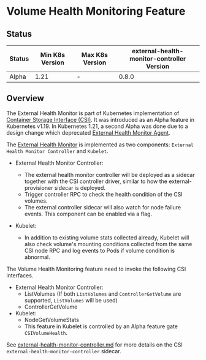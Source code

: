 # Volume Health Monitoring Feature

## Status

Status | Min K8s Version | Max K8s Version | external-health-monitor-controller Version
--|--|--|--
Alpha | 1.21 | - | 0.8.0


## Overview

The External Health Monitor is part of Kubernetes implementation of [Container Storage Interface (CSI)](https://github.com/container-storage-interface/spec). It was introduced as an Alpha feature in Kubernetes v1.19. In Kubernetes 1.21, a second Alpha was done due to a design change which deprecated [External Health Monitor Agent](external-health-monitor-agent).

The [External Health Monitor](https://github.com/kubernetes/enhancements/tree/master/keps/sig-storage/1432-volume-health-monitor) is implemented as two components: `External Health Monitor Controller` and `Kubelet`.

- External Health Monitor Controller:
  - The external health monitor controller will be deployed as a sidecar together with the CSI controller driver, similar to how the external-provisioner sidecar is deployed.
  - Trigger controller RPC to check the health condition of the CSI volumes.
  - The external controller sidecar will also watch for node failure events. This component can be enabled via a flag.

- Kubelet:
  - In addition to existing volume stats collected already, Kubelet will also check volume's mounting conditions collected from the same CSI node RPC and log events to Pods if volume condition is abnormal.

The Volume Health Monitoring feature need to invoke the following CSI interfaces.

- External Health Monitor Controller:
  - ListVolumes (If both `ListVolumes` and `ControllerGetVolume` are supported, `ListVolumes` will be used)
  - ControllerGetVolume
- Kubelet:
  - NodeGetVolumeStats
  - This feature in Kubelet is controlled by an Alpha feature gate `CSIVolumeHealth`.

See [external-health-monitor-controller.md](external-health-monitor-controller.md) for more details on the CSI `external-health-monitor-controller` sidecar.
